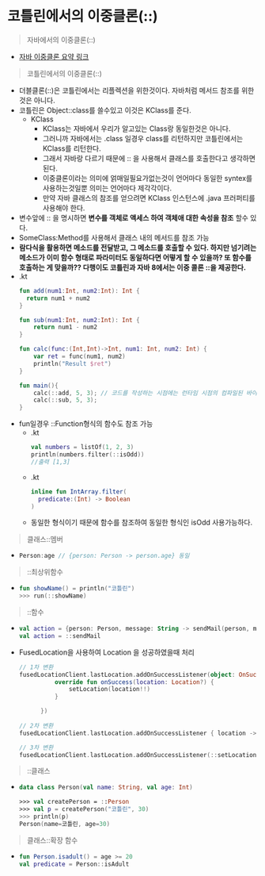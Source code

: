 코틀린에서의 이중클론(::)
===
> 자바에서의 이중클론(::)
* [자바 이중클론 요약 링크](https://github.com/sdk0213/Knowledge-Storage/blob/master/java/%EC%9D%B4%EC%A4%91%ED%81%B4%EB%A1%A0(::)%20.md)
> 코틀린에서의 이중클론(::)
* 더블클론(::)은 코틀린에서는 리플렉션을 위한것이다. 자바처럼 메서드 참조를 위한것은 아니다.
* 코틀린은 Object::class를 쓸수있고 이것은 KClass를 준다.
  * KClass
    * KClass는 자바에서 우리가 알고있는 Class랑 동일한것은 아니다.
    * 그러니까 자바에서는 .class 일경우 class를 리턴하지만 코틀린에서는 KClass를 리턴한다.
    * 그래서 자바랑 다르기 때문에 :: 을 사용해서 클래스를 호출한다고 생각하면된다.
    * 이중클론이라는 의미에 얽매일필요가없는것이 언어마다 동일한 syntex를 사용하는것일뿐 의미는 언어마다 제각각이다.
    * 만약 자바 클래스의 참조를 얻으려면 KClass 인스턴스에 .java 프러퍼티를 사용해야 한다.
* 변수앞에 :: 을 명시하면 **변수를 객체로 액세스 하여 객체애 대한 속성을 참조** 할수 있다.
* SomeClass:Method를 사용해서 클래스 내의 메서드를 참조 가능
* **람다식을 활용하면 메소드를 전달받고, 그 메소드를 호출할 수 있다. 하지만 넘기려는 메소드가 이미 함수 형태로 파라미터도 동일하다면 어떻게 할 수 있을까? 또 함수를 호출하는 게 맞을까?? 다행이도 코틀린과 자바 8에서는 이중 콜론 ::을 제공한다.**
* .kt
  ```kotlin
  fun add(num1:Int, num2:Int): Int {
    return num1 + num2
  }

  fun sub(num1:Int, num2:Int): Int {
      return num1 - num2
  }

  fun calc(func:(Int,Int)->Int, num1: Int, num2: Int) {
      var ret = func(num1, num2)
      println("Result $ret")
  }

  fun main(){
      calc(::add, 5, 3); // 코드를 작성하는 시점에는 런타임 시점의 컴파일된 바이트코드중에서 add라는 함수의 위치를 알 수 없기 때문에 런타임시의 바이트 코드를 이용해 add함수의 값을 찾기 위해 사용한다.
      calc(::sub, 5, 3);
  }
* fun일경우 ::Function형식의 함수도 참조 가능
  * .kt
    ```kotlin
    val numbers = listOf(1, 2, 3)
    println(numbers.filter(::isOdd))
    //출력 [1,3]
  * .kt
    ```kotlin
    inline fun IntArray.filter(
      predicate:(Int) -> Boolean
    )
  * 동일한 형식이기 때문에 함수를 참조하여 동일한 형식인 isOdd 사용가능하다.
> 클래스::멤버
* ```kotlin
  Person:age // {person: Person -> person.age} 동일
> ::최상위함수
* ```kotlin
  fun showName() = println("코틀린")
  >>> run(::showName)
> ::함수
* ```kotlin
  val action = {person: Person, message: String -> sendMail(person, message)}
  val action = ::sendMail
* FusedLocation을 사용하여 Location 을 성공하였을때 처리
  ```kotlin
  // 1차 변환
  fusedLocationClient.lastLocation.addOnSuccessListener(object: OnSuccessListener<Location>{
            override fun onSuccess(location: Location?) {
                setLocation(location!!)
            }

        })
        
  // 2차 변환
  fusedLocationClient.lastLocation.addOnSuccessListener { location -> setLocation(location!!) }
  
  // 3차 변환
  fusedLocationClient.lastLocation.addOnSuccessListener(::setLocation)
  
> ::클래스
* ```kotlin
  data class Person(val name: String, val age: Int)
  
  >>> val createPerson = ::Person
  >>> val p = createPerson("코틀린", 30)
  >>> println(p)
  Person(name=코틀린, age=30)
> 클래스::확장 함수
* ```kotlin
  fun Person.isadult() = age >= 20
  val predicate = Person::isAdult
 
